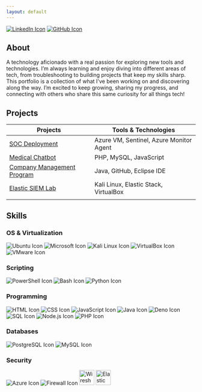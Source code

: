 ```yaml
---
layout: default
---
```

<div>
    <a href="https://www.linkedin.com/in/simardeep1098"><img src="https://img.icons8.com/fluency/60/linkedin.png" alt="LinkedIn Icon"/></a>
    <a href="https://github.com/Simardeep1098"><img src="https://img.icons8.com/plasticine/60/github.png" alt="GitHub Icon"/></a>
</div>

## About
A technology aficionado with a real passion for exploring new tools and technologies. I’m always learning and enjoy diving into different areas of tech, from troubleshooting to building projects that keep my skills sharp. This portfolio is a collection of what I've been working on and discovering along the way. I’m excited to keep growing, sharing my progress, and connecting with others who share this same curiosity for all things tech!

## Projects

| Projects                                         | Tools & Technologies         |
|-----------------------------------------------|----------------------------|
| [SOC Deployment](https://simardeep1098.github.io/soc-deployment.github.io/)	   | Azure VM, Sentinel, Azure Monitor Agent    |
| [Medical Chatbot](https://simardeep1098.github.io/Chatbot_TeamPink/) |       PHP, MySQL, JavaScript             |
| [Company Management Program](https://simardeep1098.github.io/CompanyManagementProgram/)     |   Java, GitHub, Eclipse IDE            |
| [Elastic SIEM Lab](https://simardeep1098.github.io/elastic-siem-lab.github.io/)     | Kali Linux, Elastic Stack, VirtualBox   |
|               |            |

## Skills
### OS & Virtualization
<div>
    <img src="https://img.icons8.com/color/48/000000/ubuntu.png" alt="Ubuntu Icon"/>
    <img src="https://img.icons8.com/color/48/000000/microsoft.png" alt="Microsoft Icon"/>
    <img src="https://img.icons8.com/color/48/000000/kali-linux.png" alt="Kali Linux Icon"/>
    <img src="https://img.icons8.com/color/48/000000/virtualbox.png" alt="VirtualBox Icon"/>
    <img src="https://img.icons8.com/color/48/000000/vmware.png" alt="VMware Icon"/>
</div>

### Scripting
<div>
    <img src="https://img.icons8.com/color/48/000000/powershell.png" alt="PowerShell Icon"/>
    <img src="https://img.icons8.com/color/48/000000/bash.png" alt="Bash Icon"/>
    <img src="https://img.icons8.com/color/48/000000/python.png" alt="Python Icon"/>
</div>

### Programming
<div>
    <img src="https://img.icons8.com/color/48/000000/html-5.png" alt="HTML Icon"/>
    <img src="https://img.icons8.com/color/48/000000/css3.png" alt="CSS Icon"/>
    <img src="https://img.icons8.com/color/48/000000/javascript.png" alt="JavaScript Icon"/>
    <img src="https://img.icons8.com/color/48/000000/java-coffee-cup-logo.png" alt="Java Icon"/>
    <img src="https://img.icons8.com/color/48/000000/deno.png" alt="Deno Icon"/>
    <img src="https://img.icons8.com/color/48/000000/sql.png" alt="SQL Icon"/>
    <img src="https://img.icons8.com/color/48/000000/nodejs.png" alt="Node.js Icon"/>
    <img src="https://img.icons8.com/color/48/000000/php.png" alt="PHP Icon"/>
</div>

### Databases
<div>
    <img src="https://img.icons8.com/color/48/000000/postgreesql.png" alt="PostgreSQL Icon"/>
    <img src="https://img.icons8.com/color/48/000000/mysql.png" alt="MySQL Icon"/>
</div>

### Security
<div>
    <img src="https://img.icons8.com/color/48/000000/azure-1.png" alt="Azure Icon"/>
    <img src="https://img.icons8.com/color/48/000000/firewall.png" alt="Firewall Icon"/>
    <img src="https://upload.wikimedia.org/wikipedia/commons/d/df/Wireshark_icon.svg" alt="Wireshark Icon" width="40" height="40"/>
    <img src="https://www.svgrepo.com/show/349350/elastic.svg" alt="Elastic Cloud Icon" width="40" height="40"/>


</div>   
  

    



## 
